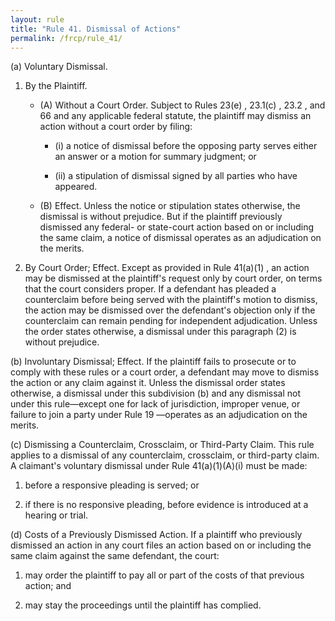 ```yaml
---
layout: rule
title: "Rule 41. Dismissal of Actions"
permalink: /frcp/rule_41/
---
```


(a) Voluntary Dismissal.


1. By the Plaintiff.


    - (A) Without a Court Order. Subject to Rules 23(e) , 23.1(c) , 23.2 , and 66 and any applicable federal statute, the plaintiff may dismiss an action without a court order by filing:


        - (i) a notice of dismissal before the opposing party serves either an answer or a motion for summary judgment; or


        - (ii) a stipulation of dismissal signed by all parties who have appeared.


    - (B) Effect. Unless the notice or stipulation states otherwise, the dismissal is without prejudice. But if the plaintiff previously dismissed any federal- or state-court action based on or including the same claim, a notice of dismissal operates as an adjudication on the merits.


2. By Court Order; Effect. Except as provided in Rule 41(a)(1) , an action may be dismissed at the plaintiff's request only by court order, on terms that the court considers proper. If a defendant has pleaded a counterclaim before being served with the plaintiff's motion to dismiss, the action may be dismissed over the defendant's objection only if the counterclaim can remain pending for independent adjudication. Unless the order states otherwise, a dismissal under this paragraph (2) is without prejudice.


(b) Involuntary Dismissal; Effect. If the plaintiff fails to prosecute or to comply with these rules or a court order, a defendant may move to dismiss the action or any claim against it. Unless the dismissal order states otherwise, a dismissal under this subdivision (b) and any dismissal not under this rule—except one for lack of jurisdiction, improper venue, or failure to join a party under Rule 19 —operates as an adjudication on the merits.


(c) Dismissing a Counterclaim, Crossclaim, or Third-Party Claim. This rule applies to a dismissal of any counterclaim, crossclaim, or third-party claim. A claimant's voluntary dismissal under Rule 41(a)(1)(A)(i) must be made:


1. before a responsive pleading is served; or


2. if there is no responsive pleading, before evidence is introduced at a hearing or trial.


(d) Costs of a Previously Dismissed Action. If a plaintiff who previously dismissed an action in any court files an action based on or including the same claim against the same defendant, the court:


1. may order the plaintiff to pay all or part of the costs of that previous action; and


2. may stay the proceedings until the plaintiff has complied.
